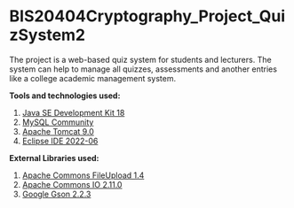 # BIS20404Cryptography_Project_QuizSystem2
The project is a web-based quiz system for students and lecturers. The system can help to manage all quizzes, assessments and another entries like a college academic management system.


**Tools and technologies used:**
1. [Java SE Development Kit 18](https://www.oracle.com/java/technologies/downloads/)
2. [MySQL Community](https://dev.mysql.com/downloads/installer/)
3. [Apache Tomcat 9.0](https://tomcat.apache.org/download-90.cgi)
4. [Eclipse IDE 2022-06](https://www.eclipse.org/downloads/)

**External Libraries used:**
1. [Apache Commons FileUpload 1.4](https://commons.apache.org/proper/commons-fileupload/download_fileupload.cgi)
2. [Apache Commons IO 2.11.0](https://commons.apache.org/proper/commons-io/download_io.cgi)
3. [Google Gson 2.2.3](http://www.java2s.com/Code/Jar/g/Downloadgson223jar.htm)
